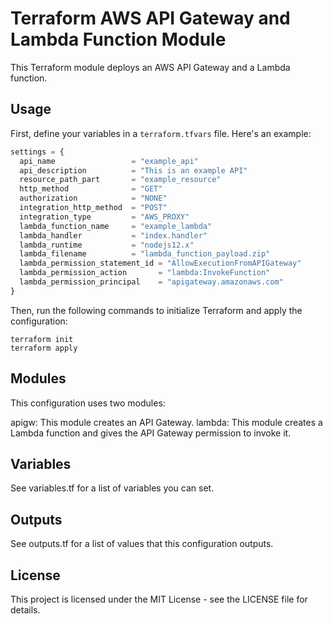 # Terraform AWS API Gateway and Lambda Function Module

This Terraform module deploys an AWS API Gateway and a Lambda function.

## Usage

First, define your variables in a `terraform.tfvars` file. Here's an example:

```terraform
settings = {
  api_name                 = "example_api"
  api_description          = "This is an example API"
  resource_path_part       = "example_resource"
  http_method              = "GET"
  authorization            = "NONE"
  integration_http_method  = "POST"
  integration_type         = "AWS_PROXY"
  lambda_function_name     = "example_lambda"
  lambda_handler           = "index.handler"
  lambda_runtime           = "nodejs12.x"
  lambda_filename          = "lambda_function_payload.zip"
  lambda_permission_statement_id = "AllowExecutionFromAPIGateway"
  lambda_permission_action       = "lambda:InvokeFunction"
  lambda_permission_principal    = "apigateway.amazonaws.com"
}
```
Then, run the following commands to initialize Terraform and apply the configuration:
```
terraform init
terraform apply
```

## Modules
This configuration uses two modules:

apigw: This module creates an API Gateway.
lambda: This module creates a Lambda function and gives the API Gateway permission to invoke it.
## Variables
See variables.tf for a list of variables you can set.

## Outputs
See outputs.tf for a list of values that this configuration outputs.

## License
This project is licensed under the MIT License - see the LICENSE file for details.